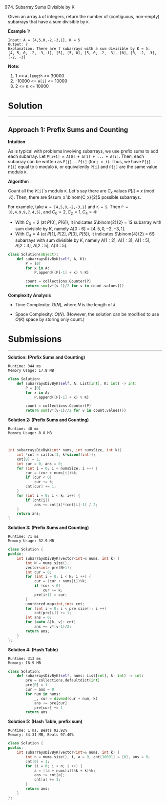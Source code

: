 974. Subarray Sums Divisible by K

Given an array `A` of integers, return the number of (contiguous, non-empty) subarrays that have a sum divisible by `K`.

 

**Example 1:**
```
Input: A = [4,5,0,-2,-3,1], K = 5
Output: 7
Explanation: There are 7 subarrays with a sum divisible by K = 5:
[4, 5, 0, -2, -3, 1], [5], [5, 0], [5, 0, -2, -3], [0], [0, -2, -3], [-2, -3]
``` 

**Note:**

1. 1 <= `A.length` <= 30000
1. -10000 <= `A[i]` <= 10000
1. 2 <= `K` <= 10000

# Solution
---
## Approach 1: Prefix Sums and Counting
**Intuition**

As is typical with problems involving subarrays, we use prefix sums to add each subarray. Let `P[i+1] = A[0] + A[1] + ... + A[i]`. Then, each subarray can be written as `P[j] - P[i]` (for `j > i`). Thus, we have `P[j] - P[i]` equal to `0` modulo `K`, or equivalently `P[i]` and `P[j]` are the same value modulo `K`.

**Algorithm**

Count all the `P[i]`'s modulo `K`. Let's say there are $C_x$ values $P[i] \equiv x \pmod{K}$. Then, there are $\sum_x \binom{C_x}{2}$ possible subarrays.

For example, take `A = [4,5,0,-2,-3,1]` and `K = 5`. Then `P = [0,4,9,9,7,4,5]`, and $C_0 = 2, C_2 = 1, C_4 = 4$:

* With $C_0 = 2$ (at $P[0]$, $P[6]$), it indicates $\binom{2}{2} = 1$ subarray with sum divisible by $K$, namely $A[0:6] = [4, 5, 0, -2, -3, 1]$.
* With $C_4 = 4$ (at $P[1]$, $P[2]$, $P[3]$, $P[5]$), it indicates $\binom{4}{2} = 6$ subarrays with sum divisible by $K$, namely $A[1:2]$, $A[1:3]$, $A[1:5]$, $A[2:3]$, $A[2:5]$, $A[3:5]$.

```python
class Solution(object):
    def subarraysDivByK(self, A, K):
        P = [0]
        for x in A:
            P.append((P[-1] + x) % K)

        count = collections.Counter(P)
        return sum(v*(v-1)/2 for v in count.values())
```

**Complexity Analysis**

* Time Complexity: $O(N)$, where $N$ is the length of `A`.

* Space Complexity: $O(N)$. (However, the solution can be modified to use $O(K)$ space by storing only count.)

# Submissions
---
**Solution: (Prefix Sums and Counting)**
```
Runtime: 344 ms
Memory Usage: 17.8 MB
```
```python
class Solution:
    def subarraysDivByK(self, A: List[int], K: int) -> int:
        P = [0]
        for x in A:
            P.append((P[-1] + x) % K)

        count = collections.Counter(P)
        return sum(v*(v-1)//2 for v in count.values())
```

**Solution 2: (Prefix Sums and Counting)**
```
Runtime: 40 ms
Memory Usage: 8.8 MB
```
```c


int subarraysDivByK(int* nums, int numsSize, int k){
    int *cnt = calloc(1, k*sizeof(int));
    cnt[0] = 1;
    int cur = 0, ans = 0;
    for (int i = 0; i < numsSize; i ++) {
        cur = (cur + nums[i])%k;
        if (cur < 0)
            cur += k;
        cnt[cur] += 1;
    }
    for (int i = 0; i < k; i++) {
        if (cnt[i])
            ans += cnt[i]*(cnt[i]-1) / 2;
    }
    return ans;
}
```

**Solution 3: (Prefix Sums and Counting)**
```
Runtime: 71 ms
Memory Usage: 32.9 MB
```
```c++
class Solution {
public:
    int subarraysDivByK(vector<int>& nums, int k) {
        int N = nums.size();
        vector<int> pre(N+1);
        int cur = 0;
        for (int i = 0; i < N; i ++) {
            cur = (cur + nums[i])%k;
            if (cur < 0)
                cur += k;
            pre[i+1] = cur;
        }
        unordered_map<int,int> cnt;
        for (int i = 0; i < pre.size(); i ++)
            cnt[pre[i]] += 1;
        int ans = 0;
        for (auto &[k, v]: cnt)
            ans += v*(v-1)/2;
        return ans;
    }
};
```

**Solution 4: (Hash Table)**
```
Runtime: 313 ms
Memory: 18.9 MB
```
```python
class Solution:
    def subarraysDivByK(self, nums: List[int], k: int) -> int:
        pre = collections.defaultdict(int)
        pre[0] = 1
        cur = ans = 0
        for num in nums:
            _, cur = divmod(cur + num, k)
            ans += pre[cur]
            pre[cur] += 1
        return ans
```

**Solution 5: (Hash Table, prefix sum)**
```
Runtime: 1 ms, Beats 92.92%
Memory: 34.31 MB, Beats 97.40%
```
```c++
class Solution {
public:
    int subarraysDivByK(vector<int>& nums, int k) {
        int n = nums.size(), i, a = 0, cnt[10001] = {0}, ans = 0;
        cnt[0] = 1;
        for (i = 0; i < n; i ++) {
            a = ((a + nums[i])%k + k)%k;
            ans += cnt[a];
            cnt[a] += 1;
        }
        return ans;
    }
};
```
